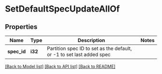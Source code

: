 # SetDefaultSpecUpdateAllOf

## Properties

Name | Type | Description | Notes
------------ | ------------- | ------------- | -------------
**spec_id** | **i32** | Partition spec ID to set as the default, or -1 to set last added spec | 

[[Back to Model list]](../README.md#documentation-for-models) [[Back to API list]](../README.md#documentation-for-api-endpoints) [[Back to README]](../README.md)



